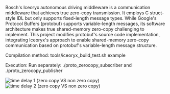 Bosch's Iceoryx autonomous driving middleware is a communication middleware that achieves true zero-copy transmission. It employs C struct-style IDL but only supports fixed-length message types. While Google's Protocol Buffers (protobuf) supports variable-length messages, its software architecture makes true shared-memory zero-copy challenging to implement. This project modifies protobuf's source code implementation, integrating Iceoryx's approach to enable shared-memory zero-copy communication based on protobuf's variable-length message structure.

Compilation method:
tools/iceoryx_build_test.sh example

Execution:
Run separately:
./proto_zerocopy_subscriber
and
./proto_zerocopy_publisher

![time delay 1 (zero copy VS non zero copy)](https://github.com/solara0616/zerocopy-protobuf/blob/main/iceoryx_examples/protobuf/time_delay_comparison_1.png)
![time delay 2 (zero copy VS non zero copy)](https://github.com/solara0616/zerocopy-protobuf/blob/main/iceoryx_examples/protobuf/time_delay_comparison_2.png)

